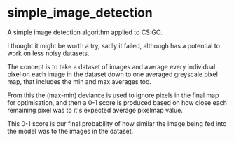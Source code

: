 # simple_image_detection
A simple image detection algorithm applied to CS:GO.

I thought it might be worth a try, sadly it failed, although has a potential to work on less noisy datasets.

The concept is to take a dataset of images and average every individual pixel on each image in the dataset down to one averaged greyscale pixel map, that includes the min and max averages too.

From this the (max-min) deviance is used to ignore pixels in the final map for optimisation, and then a 0-1 score is produced based on how close each remaining pixel was to it's expected average pixelmap value.

This 0-1 score is our final probability of how similar the image being fed into the model was to the images in the dataset.

